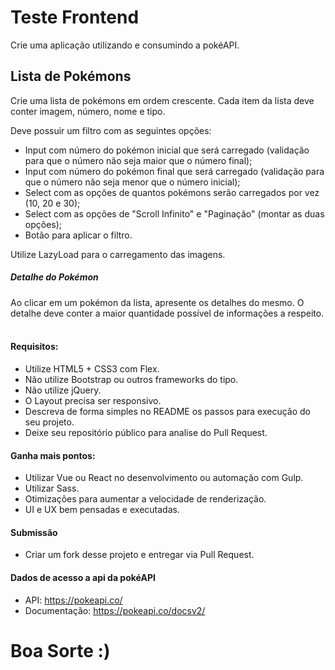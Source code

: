 # Teste Frontend
Crie uma aplicação utilizando e consumindo a pokéAPI.
​
## Lista de Pokémons ##
Crie uma lista de pokémons em ordem crescente. Cada item da lista deve conter imagem, número, nome e tipo.

Deve possuir um filtro com as seguintes opções:
 - Input com número do pokémon inicial que será carregado (validação para que o número não seja maior que o número final);
 - Input com número do pokémon final que será carregado (validação para que o número não seja menor que o número inicial);
 - Select com as opções de quantos pokémons serão carregados por vez (10, 20 e 30);
 - Select com as opções de "Scroll Infinito" e "Paginação" (montar as duas opções);
 - Botão para aplicar o filtro.
 
Utilize LazyLoad para o carregamento das imagens.
​
##### Detalhe do Pokémon ###
Ao clicar em um pokémon da lista, apresente os detalhes do mesmo. O detalhe deve conter a maior quantidade possível de informações a respeito.
​
#### Requisitos:
 - Utilize HTML5 + CSS3 com Flex.
 - Não utilize Bootstrap ou outros frameworks do tipo.
 - Não utilize jQuery.
 - O Layout precisa ser responsivo.
 - Descreva de forma simples no README os passos para execução do seu projeto.
 - Deixe seu repositório público para analise do Pull Request.
​
#### Ganha mais pontos:
 - Utilizar Vue ou React no desenvolvimento ou automação com Gulp.
 - Utilizar Sass.
 - Otimizações para aumentar a velocidade de renderização.
 - UI e UX bem pensadas e executadas.
 
#### Submissão
 - Criar um fork desse projeto e entregar via Pull Request.
​
#### Dados de acesso a api da pokéAPI
 - API: https://pokeapi.co/
 - Documentação: https://pokeapi.co/docsv2/
 
# Boa Sorte :)
